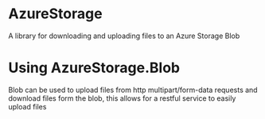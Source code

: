 # AzureStorage
A library for downloading and uploading files to an Azure Storage Blob

# Using AzureStorage.Blob

Blob can be used to upload files from http multipart/form-data requests and download files form the blob,
this allows for a restful service to easily upload files
